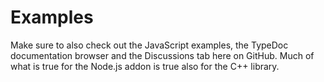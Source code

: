 # Examples

Make sure to also check out the JavaScript examples, the TypeDoc documentation browser and the Discussions tab here on GitHub. Much of what is true for the Node.js addon is true also for the C++ library.
